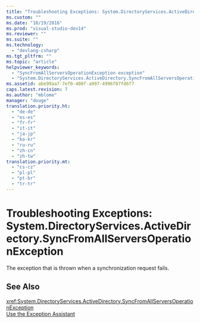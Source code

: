 ```yaml
---
title: "Troubleshooting Exceptions: System.DirectoryServices.ActiveDirectory.SyncFromAllServersOperationException | hehe"
ms.custom: ""
ms.date: "10/19/2016"
ms.prod: "visual-studio-dev14"
ms.reviewer: ""
ms.suite: ""
ms.technology: 
  - "devlang-csharp"
ms.tgt_pltfrm: ""
ms.topic: "article"
helpviewer_keywords: 
  - "SyncFromAllServersOperationException exception"
  - "System.DirectoryServices.ActiveDirectory.SyncFromAllServersOperationException exception"
ms.assetid: abe99aa7-7ef0-400f-a997-4996f07fd6f7
caps.latest.revision: 7
ms.author: "mblome"
manager: "douge"
translation.priority.ht: 
  - "de-de"
  - "es-es"
  - "fr-fr"
  - "it-it"
  - "ja-jp"
  - "ko-kr"
  - "ru-ru"
  - "zh-cn"
  - "zh-tw"
translation.priority.mt: 
  - "cs-cz"
  - "pl-pl"
  - "pt-br"
  - "tr-tr"
---
```

# Troubleshooting Exceptions: System.DirectoryServices.ActiveDirectory.SyncFromAllServersOperationException
The exception that is thrown when a synchronization request fails.  
  
## See Also  
 <xref:System.DirectoryServices.ActiveDirectory.SyncFromAllServersOperationException>   
 [Use the Exception Assistant](../Topic/How%20to:%20Use%20the%20Exception%20Assistant.md)